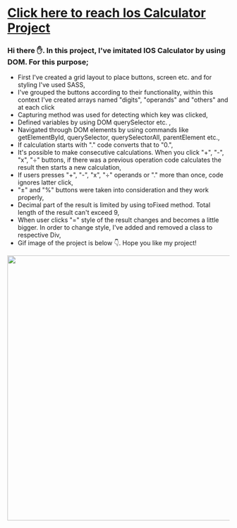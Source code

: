 # [Click here to reach Ios Calculator Project](https://musatirgithub.github.io/IosCalculator/index.html)
<h3>Hi there ✋. In this project, I've imitated IOS Calculator by using DOM. For this purpose;</h3>
<ul>
  <li>First I've created a grid layout to place buttons, screen etc. and for styling I've used SASS,</li>
  <li>I've grouped the buttons according to their functionality, within this context I've created arrays named "digits", "operands" and "others" and at each click  </li>
  <li>Capturing method was used for detecting which key was clicked,</li>
  <li>Defined variables by using DOM querySelector etc. ,</li>
  <li>Navigated through DOM elements by using commands like getElementById, querySelector, querySelectorAll, parentElement etc.,</li>
  <li>If calculation starts with "." code converts that to "0.",</li>
  <li>It's possible to make consecutive calculations. When you click "+", "-", "x", "÷" buttons, if there was a previous operation code calculates the result then starts a new calculation,</li>
  <li>If users presses "+", "-", "x", "÷" operands or "." more than once, code ignores latter click,</li>
  <li> "±" and "%" buttons were taken into consideration and they work properly,</li>
  <li>Decimal part of the result is limited by using toFixed method. Total length of the result can't exceed 9,</li>
  <li>When user clicks "=" style of the result changes and becomes a little bigger. In order to change style, I've added and removed a class to respective Div,</li>
  <li>Gif image of the project is below 👇. Hope you like my project! </li>
</ul>  
<div class="pics">
  <img src="https://musatirgithub.github.io/IosCalculator/IosCalculator.gif" width="600px">
</div>
